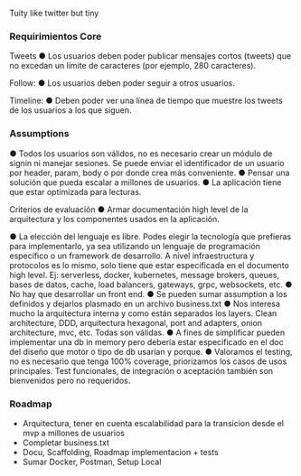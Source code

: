 Tuity like twitter but tiny

### Requirimientos Core

Tweets
● Los usuarios deben poder publicar mensajes cortos (tweets) que no excedan un
límite de caracteres (por ejemplo, 280 caracteres).

Follow:
● Los usuarios deben poder seguir a otros usuarios.

Timeline:
● Deben poder ver una línea de tiempo que muestre los tweets de los usuarios a los
que siguen.

### Assumptions

● Todos los usuarios son válidos, no es necesario crear un módulo de signin ni
manejar sesiones. Se puede enviar el identificador de un usuario por header,
param, body o por donde crea más conveniente.
● Pensar una solución que pueda escalar a millones de usuarios.
● La aplicación tiene que estar optimizada para lecturas.

Criterios de evaluación
● Armar documentación high level de la arquitectura y los componentes usados en
la aplicación.

● La elección del lenguaje es libre. Podes elegir la tecnología que prefieras para
implementarlo, ya sea utilizando un lenguaje de programación específico o un
framework de desarrollo. A nivel infraestructura y protocolos es lo mismo, solo
tiene que estar especificada en el documento high level. Ej: serverless, docker,
kubernetes, message brokers, queues, bases de datos, cache, load balancers,
gateways, grpc, websockets, etc.
● No hay que desarrollar un front end.
● Se pueden sumar assumption a los definidos y dejarlos plasmado en un archivo
business.txt
● Nos interesa mucho la arquitectura interna y como están separados los layers.
Clean architecture, DDD, arquitectura hexagonal, port and adapters, onion
architecture, mvc, etc. Todas son válidas.
● A fines de simplificar pueden implementar una db in memory pero debería estar
especificado en el doc del diseño que motor o tipo de db usarían y porque.
● Valoramos el testing, no es necesario que tenga 100% coverage, priorizamos los
casos de usos principales. Test funcionales, de integración o aceptación también
son bienvenidos pero no requeridos.

### Roadmap

- Arquitectura, tener en cuenta escalabilidad para la transicion desde el mvp a millones de usuarios
- Completar business.txt
- Docu, Scaffolding, Roadmap implementacion + tests
- Sumar Docker, Postman, Setup Local
